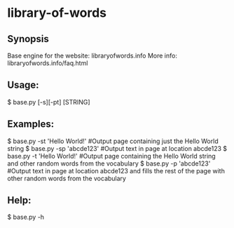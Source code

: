 # library-of-words

## Synopsis
Base engine for the website: libraryofwords.info
More info: libraryofwords.info/faq.html

## Usage:
  $ base.py [-s][-pt] [STRING]
  
## Examples:
  $ base.py -st 'Hello World!' #Output page containing just the Hello World string 
  $ base.py -sp 'abcde123' #Output text in page at location abcde123
  $ base.py -t 'Hello World!' #Output page containing the Hello World string and other random words from the vocabulary
  $ base.py -p 'abcde123' #Output text in page at location abcde123 and fills the rest of the page with other random words from the vocabulary
  
## Help:
  $ base.py -h
